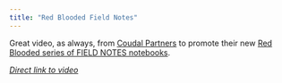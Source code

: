 ```yaml
---
title: "Red Blooded Field Notes"
---
```

<p>Great video, as always, from <a href="https://coudal.com/">Coudal Partners</a> to promote their new <a href="https://fieldnotesbrand.com/redblooded/">Red Blooded series of FIELD NOTES notebooks</a>.</p>

<p><em><a href="https://vimeo.com/36086669">Direct link to video</a></em></p>
